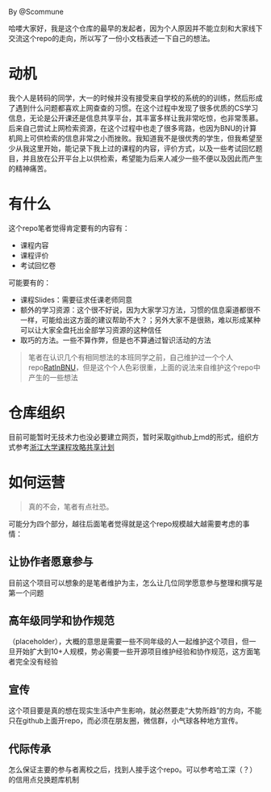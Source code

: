 By @Scommune

哈喽大家好，我是这个仓库的最早的发起者，因为个人原因并不能立刻和大家线下交流这个repo的走向，所以写了一份小文档表述一下自己的想法。

# 动机

我个人是转码的同学，大一的时候并没有接受来自学校的系统的的训练，然后形成了遇到什么问题都喜欢上网查查的习惯。在这个过程中发现了很多优质的CS学习信息，无论是公开课还是信息共享平台，其丰富多样让我非常吃惊，也非常羡慕。后来自己尝试上网检索资源，在这个过程中也走了很多弯路，也因为BNU的计算机网上可供检索的信息非常之小而挫败。我知道我不是很优秀的学生，但我希望至少从我这里开始，能记录下我上过的课程的内容，评价方式，以及一些考试回忆题目，并且放在公开平台上以供检索，希望能为后来人减少一些不便以及因此而产生的精神痛苦。

# 有什么
这个repo笔者觉得肯定要有的内容有：
- 课程内容
- 课程评价
- 考试回忆卷

可能要有的：
- 课程Slides：需要征求任课老师同意
- 额外的学习资源：这个很不好说，因为大家学习方法，习惯的信息渠道都很不一样，可能给出这方面的建议帮助不大？；另外大家不是很熟，难以形成某种可以让大家全盘托出全部学习资源的这种信任
- 取巧的方法。一些不算作弊，但是也不算通过智识活动的方法

>笔者在认识几个有相同想法的本班同学之前，自己维护过一个个人repo[RatInBNU](https://github.com/scommune/RatInBNU)，但是这个个人色彩很重，上面的说法来自维护这个repo中产生的一些想法

# 仓库组织
目前可能暂时无技术力也没必要建立网页，暂时采取github上md的形式，组织方式参考[浙江大学课程攻略共享计划](https://github.com/QSCTech/zju-icicles)

# 如何运营

>真的不会，笔者有点社恐。

可能分为四个部分，越往后面笔者觉得就是这个repo规模越大越需要考虑的事情：

## 让协作者愿意参与
目前这个项目可以想象的是笔者维护为主，怎么让几位同学愿意参与整理和撰写是第一个问题
## 高年级同学和协作规范
（placeholder），大概的意思是需要一些不同年级的人一起维护这个项目，但一旦开始扩大到10+人规模，势必需要一些开源项目维护经验和协作规范，这方面笔者完全没有经验
## 宣传
这个项目要是真的想在现实生活中产生影响，就必然要走“大势所趋”的方向，不能只在github上面开repo，而必须在朋友圈，微信群，小气球各种地方宣传。
## 代际传承
怎么保证主要的参与者离校之后，找到人接手这个repo。可以参考哈工深（？）的信用点兑换题库机制